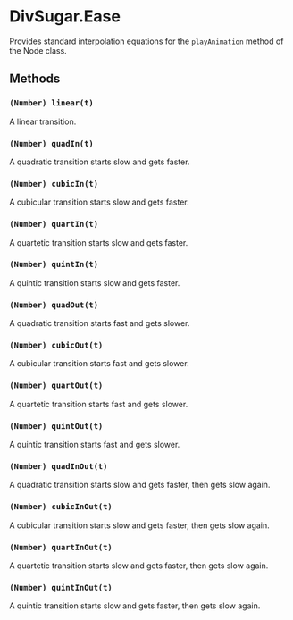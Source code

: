 DivSugar.Ease
=============

Provides standard interpolation equations for the `playAnimation` method of the Node class.

Methods
-------

### `(Number) linear(t)`
A linear transition.

### `(Number) quadIn(t)`
A quadratic transition starts slow and gets faster.

### `(Number) cubicIn(t)`
A cubicular transition starts slow and gets faster.

### `(Number) quartIn(t)`
A quartetic transition starts slow and gets faster.

### `(Number) quintIn(t)`
A quintic transition starts slow and gets faster.

### `(Number) quadOut(t)`
A quadratic transition starts fast and gets slower.

### `(Number) cubicOut(t)`
A cubicular transition starts fast and gets slower.

### `(Number) quartOut(t)`
A quartetic transition starts fast and gets slower.

### `(Number) quintOut(t)`
A quintic transition starts fast and gets slower.

### `(Number) quadInOut(t)`
A quadratic transition starts slow and gets faster, then gets slow again.

### `(Number) cubicInOut(t)`
A cubicular transition starts slow and gets faster, then gets slow again.

### `(Number) quartInOut(t)`
A quartetic transition starts slow and gets faster, then gets slow again.

### `(Number) quintInOut(t)`
A quintic transition starts slow and gets faster, then gets slow again.
